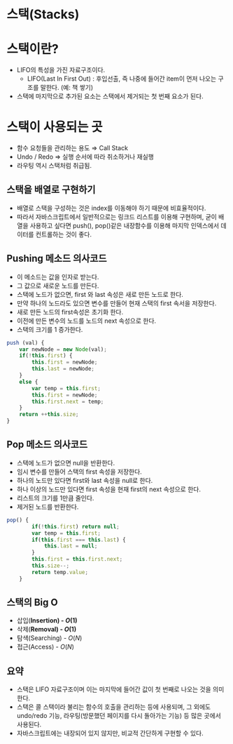 # 스택(Stacks)

# 스택이란?

- LIFO의 특성을 가진 자료구조이다.
    - LIFO(Last In First Out) : 후입선출, 즉 나중에 들어간 item이 먼저 나오는 구조를 말한다. (예: 책 쌓기)
- 스택에 마지막으로 추가된 요소는 스택에서 제거되는 첫 번째 요소가 된다.

# 스택이 사용되는 곳

- 함수 요청들을 관리하는 용도 ⇒ Call Stack
- Undo / Redo ⇒ 실행 순서에 따라 취소하거나 재실행
- 라우팅 역시 스택처럼 취급됨.

## 스택을 배열로 구현하기

- 배열로 스택을 구성하는 것은 index를 이동해야 하기 때문에 비효율적이다.
- 따라서 자바스크립트에서 일반적으로는 링크드 리스트를 이용해 구현하며, 굳이 배열을 사용하고 싶다면 push(), pop()같은 내장함수를 이용해 마지막 인덱스에서 데이터를 컨트롤하는 것이 좋다.

## Pushing 메소드 의사코드

- 이 메소드는 값을 인자로 받는다.
- 그 값으로 새로운 노드를 만든다.
- 스택에 노드가 없으면, first 와 last 속성은 새로 만든 노드로 한다.
- 만약 하나의 노드라도 있으면 변수를 만들어 현재 스택의 first 속서을 저장한다.
- 새로 만든 노드의 first속성은 초기화 한다.
- 이전에 만든 변수의 노드를 노드의 next 속성으로 한다.
- 스택의 크기를 1 증가한다.

```jsx
push (val) {
	var newNode = new Node(val);
	if(!this.first) {
		this.first = newNode;
		this.last = newNode;
	}
	else {
		var temp = this.first;
		this.first = newNode;
		this.first.next = temp;
	}
	return ++this.size;
}
```

## Pop 메소드 의사코드

- 스택에 노드가 없으면 null을 반환한다.
- 임시 변수를 만들어 스택의 first 속성을 저장한다.
- 하나의 노드만 있다면 first와 last 속성을 null로 한다.
- 하나 이상의 노드만 있다면 first 속성을 현재 first의 next 속성으로 한다.
- 리스트의 크기를 1만큼 줄인다.
- 제거된 노드를 반환한다.

```jsx
pop() {
        if(!this.first) return null;
        var temp = this.first;
        if(this.first === this.last) {
            this.last = null;
        }
        this.first = this.first.next;
        this.size--;
        return temp.value;
    }
```

## 스택의 Big O

- 삽입(**Insertion) - $O(1)$**
- 삭제(**Removal) - $O(1)$**
- 탐색(Searching) - $O(N)$
- 접근(Access) - $O(N)$

## 요약

- 스택은 LIFO 자료구조이며 이는 마지막에 들어간 값이 첫 번째로 나오는 것을 의미한다.
- 스택은 콜 스택이라 불리는 함수의 호출을 관리하는 등에 사용되며, 그 외에도 undo/redo 기능, 라우팅(방문했던 페이지를 다시 돌아가는 기능) 등 많은 곳에서 사용된다.
- 자바스크립트에는 내장되어 있지 않지만, 비교적 간단하게 구현할 수 있다.
